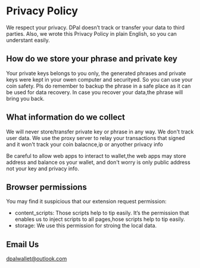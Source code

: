 # Privacy Policy

We respect your privacy. DPal doesn’t track or transfer your data to third parties. Also, we wrote this Privacy Policy in plain English, so you can understant easily.

## How do we store your phrase and private key

Your private keys belongs to you only, the generated phrases and private keys were kept in your owen computer and securityed. So you can use your coin safety. Pls do remember to backup the phrase in a safe place as it can be used for data recovery. In case you recover your data,the phrase will bring you back.

## What information do we collect

We will never store/transfer private key or phrase in any way. We don't track user data. We use the proxy server to relay your transactions that signed and it won't track your coin balacnce,ip or anyother privacy info

Be careful to allow web apps to interact to wallet,the web apps may store address and balance os your wallet, and don't worry is only public address not your key and privacy info.

## Browser permissions

You may find it suspicious that our extension request permission:

- content_scripts: Those scripts help to tip easily. It’s the permission that enables us to inject scripts to all pages,hose scripts help to tip easily.
- storage: We use this permission for stroing the local data.

## Email Us

dpalwallet@outlook.com
